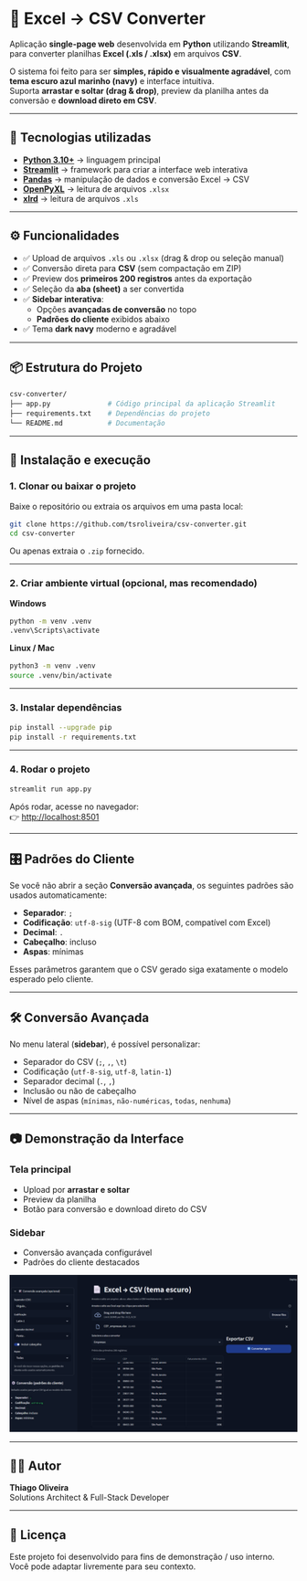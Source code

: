 # 📄 Excel → CSV Converter

Aplicação **single-page web** desenvolvida em **Python** utilizando **Streamlit**, para converter planilhas **Excel (.xls / .xlsx)** em arquivos **CSV**.  

O sistema foi feito para ser **simples, rápido e visualmente agradável**, com **tema escuro azul marinho (navy)** e interface intuitiva.  
Suporta **arrastar e soltar (drag & drop)**, preview da planilha antes da conversão e **download direto em CSV**.  

---

## 🚀 Tecnologias utilizadas

- **[Python 3.10+](https://www.python.org/)** → linguagem principal
- **[Streamlit](https://streamlit.io/)** → framework para criar a interface web interativa
- **[Pandas](https://pandas.pydata.org/)** → manipulação de dados e conversão Excel → CSV
- **[OpenPyXL](https://openpyxl.readthedocs.io/)** → leitura de arquivos `.xlsx`
- **[xlrd](https://pypi.org/project/xlrd/)** → leitura de arquivos `.xls`

---

## ⚙️ Funcionalidades

- ✅ Upload de arquivos `.xls` ou `.xlsx` (drag & drop ou seleção manual)  
- ✅ Conversão direta para **CSV** (sem compactação em ZIP)  
- ✅ Preview dos **primeiros 200 registros** antes da exportação  
- ✅ Seleção da **aba (sheet)** a ser convertida  
- ✅ **Sidebar interativa**:
  - Opções **avançadas de conversão** no topo
  - **Padrões do cliente** exibidos abaixo
- ✅ Tema **dark navy** moderno e agradável

---

## 📦 Estrutura do Projeto

```bash
csv-converter/
├── app.py              # Código principal da aplicação Streamlit
├── requirements.txt    # Dependências do projeto
└── README.md           # Documentação
```

---

## 🔧 Instalação e execução

### 1. Clonar ou baixar o projeto
Baixe o repositório ou extraia os arquivos em uma pasta local:

```bash
git clone https://github.com/tsroliveira/csv-converter.git
cd csv-converter
```

Ou apenas extraia o `.zip` fornecido.

---

### 2. Criar ambiente virtual (opcional, mas recomendado)

**Windows**
```bash
python -m venv .venv
.venv\Scripts\activate
```

**Linux / Mac**
```bash
python3 -m venv .venv
source .venv/bin/activate
```

---

### 3. Instalar dependências
```bash
pip install --upgrade pip
pip install -r requirements.txt
```

---

### 4. Rodar o projeto
```bash
streamlit run app.py
```

Após rodar, acesse no navegador:  
👉 [http://localhost:8501](http://localhost:8501)

---

## 🎛️ Padrões do Cliente

Se você não abrir a seção **Conversão avançada**, os seguintes padrões são usados automaticamente:

- **Separador**: `;`  
- **Codificação**: `utf-8-sig` (UTF-8 com BOM, compatível com Excel)  
- **Decimal**: `.`  
- **Cabeçalho**: incluso  
- **Aspas**: mínimas  

Esses parâmetros garantem que o CSV gerado siga exatamente o modelo esperado pelo cliente.

---

## 🛠️ Conversão Avançada

No menu lateral (**sidebar**), é possível personalizar:

- Separador do CSV (`;`, `,`, `\t`)
- Codificação (`utf-8-sig`, `utf-8`, `latin-1`)
- Separador decimal (`.`, `,`)
- Inclusão ou não de cabeçalho
- Nível de aspas (`mínimas`, `não-numéricas`, `todas`, `nenhuma`)

---

## 📷 Demonstração da Interface

### Tela principal
- Upload por **arrastar e soltar**
- Preview da planilha
- Botão para conversão e download direto do CSV

### Sidebar
- Conversão avançada configurável
- Padrões do cliente destacados

![Application Preview](https://github.com/tsroliveira/csv-converter/blob/main/app.png)

---

## 🧑‍💻 Autor

**Thiago Oliveira**  
Solutions Architect & Full-Stack Developer  

---

## 📜 Licença

Este projeto foi desenvolvido para fins de demonstração / uso interno.  
Você pode adaptar livremente para seu contexto.
